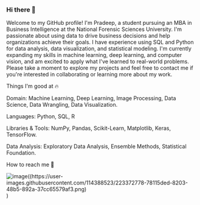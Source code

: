 ### Hi there 👋

Welcome to my GitHub profile! I'm Pradeep, a student pursuing an MBA in Business Intelligence at the National Forensic Sciences University. I'm passionate about using data to drive business decisions and help organizations achieve their goals. I have experience using SQL and Python for data analysis, data visualization, and statistical modeling. I'm currently expanding my skills in machine learning, deep learning, and computer vision, and am excited to apply what I've learned to real-world problems. Please take a moment to explore my projects and feel free to contact me if you're interested in collaborating or learning more about my work.

Things I'm good at 🔥

Domain:   Machine Learning, Deep Learning, Image Processing, Data Science, Data Wrangling, Data Visualization.

Languages: Python, SQL, R

Libraries & Tools: NumPy, Pandas, Scikit-Learn, Matplotlib, Keras, TensorFlow.

Data Analysis: Exploratory Data Analysis, Ensemble Methods, Statistical Foundation.

How to reach me 📱

![image((https://user-images.githubusercontent.com/114388523/223372778-78115ded-8203-48b5-892a-37cc65579af3.png)](https://www.linkedin.com/in/pradeep-mudaliar/))

